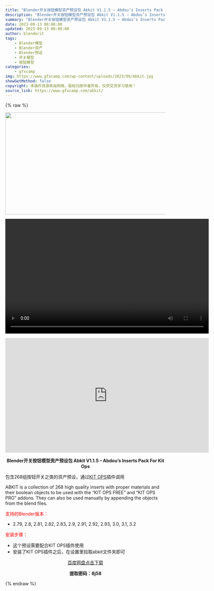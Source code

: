 ```yaml
---
title: "Blender开关按钮模型资产预设包 Abkit V1.1.5 – Abdou’s Inserts Pack For Kit Ops"
description: "Blender开关按钮模型资产预设包 Abkit V1.1.5 – Abdou’s Inserts Pack For Kit Ops 包含268组按钮开关之类的资产预设，通过K..."
summary: "Blender开关按钮模型资产预设包 Abkit V1.1.5 – Abdou’s Inserts Pack For Kit Ops 包含268组按钮开关之类的资产预设，通过K..."
date: 2023-09-13 00:00:00
updated: 2023-09-13 00:00:00
author: blenderit
tags: 
    - Blender模型
    - Blender资产
    - Blender预设
    - 开关模型
    - 按钮模型
categories:
    - gfxcamp
img: https://www.gfxcamp.com/wp-content/uploads/2023/09/Abkit.jpg
showGetMethod: false
copyright: 本插件资源来自网络，版权归原作者所有，仅供交流学习使用！
source_link: https://www.gfxcamp.com/abkit/
---
```


{% raw %}
<div><p><img decoding="async" class="aligncenter size-full wp-image-115041" src="https://www.gfxcamp.com/wp-content/uploads/2023/09/Abkit.jpg" data-src="https://www.gfxcamp.com/wp-content/uploads/2023/09/Abkit.jpg" alt="" width="640" height="320" data-srcset="https://www.gfxcamp.com/wp-content/uploads/2023/09/Abkit.jpg 640w, https://www.gfxcamp.com/wp-content/uploads/2023/09/Abkit-150x75.jpg 150w" data-sizes="(max-width: 640px) 100vw, 640px"><br>
</p><center><div style="width: 640px;" class="wp-video"><!--[if lt IE 9]><script>document.createElement('video');</script><![endif]-->
<video class="wp-video-shortcode" id="video-115037-1" width="640" height="360" preload="true" controls="controls"><source type="video/mp4" src="http://cloud.video.taobao.com/play/u/null/p/1/e/6/t/1/426977240698.mp4?_=1"></source><a href="http://cloud.video.taobao.com/play/u/null/p/1/e/6/t/1/426977240698.mp4">http://cloud.video.taobao.com/play/u/null/p/1/e/6/t/1/426977240698.mp4</a></video></div></center><p style="text-align: center;"><iframe loading="lazy" src="https://player.youku.com/embed/XNjAyNzUyODkwNA==" width="640" height="360" frameborder="0" allowfullscreen="allowfullscreen" data-mce-fragment="1"></iframe></p><p style="text-align: center;"><strong>Blender开关按钮模型资产预设包 Abkit V1.1.5 – Abdou’s Inserts Pack For Kit Ops</strong></p><p>包含268组按钮开关之类的资产预设，通过<a title="Blender硬面模型预设插件 Kit Ops 2 Pro: Asset / Kitbashing Addon v2.25.13 – Ryan Edition" href="https://www.gfxcamp.com/kit-ops-2-pro/" target="_blank" rel="noopener">KIT OPS</a>插件调用</p><p>ABKIT is a collection of 268 high quality inserts with proper materials and their boolean objects to be used with the “KIT OPS FREE” and “KIT OPS PRO” addons. They can also be used manually by appending the objects from the blend files.</p><p style="text-align: left;"><span style="color: #ff0000;">支持的Blender版本：</span></p><ul>
<li style="text-align: left;">2.79, 2.8, 2.81, 2.82, 2.83, 2.9, 2.91, 2.92, 2.93, 3.0, 3.1, 3.2</li>
</ul><p style="text-align: left;"><span style="color: #ff0000;">安装步骤：</span></p><ul>
<li>这个预设需要配合KIT OPS插件使用</li>
<li>安装了KIT OPS插件之后，在设置里拾取abkit文件夹即可</li>
</ul><p style="text-align: center;"><a class="maxbutton-3 maxbutton maxbutton-baidu" target="_blank" rel="noopener" href="https://pan.baidu.com/s/1YlPLPdXEzczLli3X5KLsGg?pwd=8j58"><span class="mb-text">百度网盘点击下载</span></a></p><p style="text-align: center;"><strong>提取密码：8j58</strong></p></div>
<div style="display: none">gfxcamp</div>
{% endraw %}